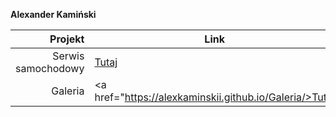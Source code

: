 **Alexander Kamiński**


| Projekt | Link |
|-----:|---------------|
| Serwis samochodowy | <a href="https://alexkaminskii.github.io/Projekt%20Serwis%20Samochodowy/">Tutaj</a>    |
| Galeria            | <a href="https://alexkaminskii.github.io/Galeria/>Tutaj</a>                            |
